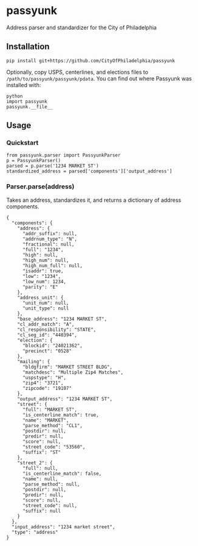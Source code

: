 # passyunk

Address parser and standardizer for the City of Philadelphia

## Installation

    pip install git+https://github.com/CityOfPhiladelphia/passyunk

Optionally, copy USPS, centerlines, and elections files to `/path/to/passyunk/passyunk/pdata`. You can find out where Passyunk was installed with:

    python
    import passyunk
    passyunk.__file__

## Usage

### Quickstart

    from passyunk.parser import PassyunkParser
    p = PassyunkParser()
    parsed = p.parse('1234 MARKET ST')
    standardized_address = parsed['components']['output_address']

### Parser.parse(address)

Takes an address, standardizes it, and returns a dictionary of address components.

    {
      "components": {
        "address": {
          "addr_suffix": null,
          "addrnum_type": "N",
          "fractional": null,
          "full": "1234",
          "high": null,
          "high_num": null,
          "high_num_full": null,
          "isaddr": true,
          "low": "1234",
          "low_num": 1234,
          "parity": "E"
        },
        "address_unit": {
          "unit_num": null,
          "unit_type": null
        },
        "base_address": "1234 MARKET ST",
        "cl_addr_match": "A",
        "cl_responsibility": "STATE",
        "cl_seg_id": "440394",
        "election": {
          "blockid": "24021362",
          "precinct": "0528"
        },
        "mailing": {
          "bldgfirm": "MARKET STREET BLDG",
          "matchdesc": "Multiple Zip4 Matches",
          "uspstype": "H",
          "zip4": "3721",
          "zipcode": "19107"
        },
        "output_address": "1234 MARKET ST",
        "street": {
          "full": "MARKET ST",
          "is_centerline_match": true,
          "name": "MARKET",
          "parse_method": "CL1",
          "postdir": null,
          "predir": null,
          "score": null,
          "street_code": "53560",
          "suffix": "ST"
        },
        "street_2": {
          "full": null,
          "is_centerline_match": false,
          "name": null,
          "parse_method": null,
          "postdir": null,
          "predir": null,
          "score": null,
          "street_code": null,
          "suffix": null
        }
      },
      "input_address": "1234 market street",
      "type": "address"
    }
